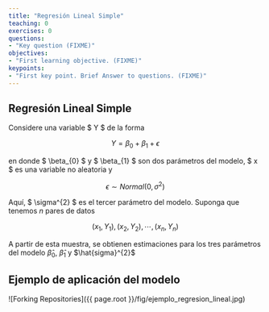 ```yaml
---
title: "Regresión Lineal Simple"
teaching: 0
exercises: 0
questions:
- "Key question (FIXME)"
objectives:
- "First learning objective. (FIXME)"
keypoints:
- "First key point. Brief Answer to questions. (FIXME)"
---
```


## Regresión Lineal Simple
Considere una variable $ Y $ de la forma

$$ Y = \beta_{0} + \beta_{1} + \epsilon $$ 

en donde $ \beta_{0} $ y $ \beta_{1} $ son dos parámetros del modelo, $ x $ es una variable no aleatoria y

$$ \epsilon \sim Normal(0, \sigma^{2}) $$

Aquí, $ \sigma^{2} $ es el tercer parámetro del modelo. Suponga que tenemos _n_ pares de datos

$$ (x_{1}, Y_{1}), (x_{2}, Y_{2}), \cdots, (x_{n}, Y_{n}) $$

A partir de esta muestra, se obtienen estimaciones para los tres parámetros del modelo $\hat{\beta}_{0}$, $\hat{\beta}_{1}$ y  $\hat{sigma}^{2}$

## Ejemplo de aplicación del modelo

![Forking Repositories]({{ page.root }}/fig/ejemplo_regresion_lineal.jpg)
